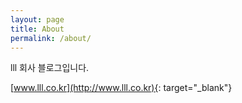 ```yaml
---
layout: page
title: About
permalink: /about/
---
```





lll 회사 블로그입니다.

[www.lll.co.kr](http://www.lll.co.kr){: target="_blank"}